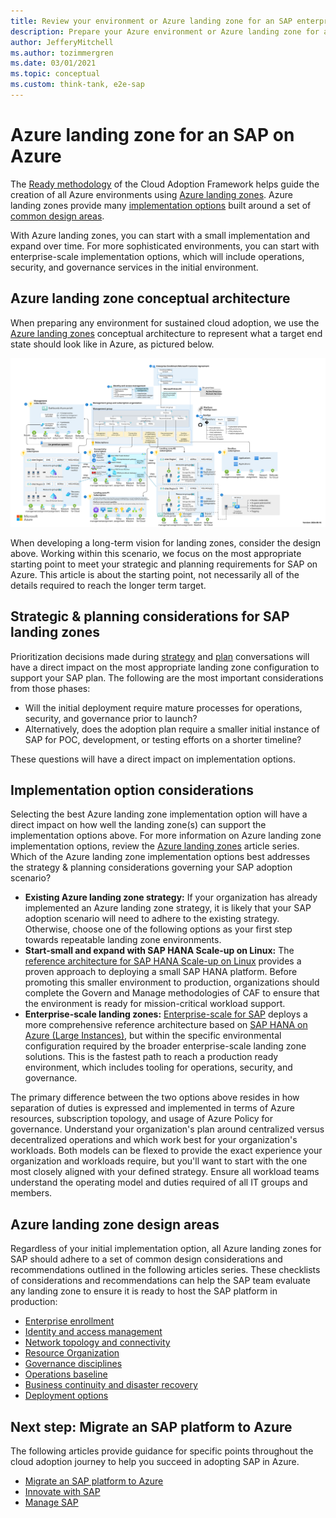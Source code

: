 ```yaml
---
title: Review your environment or Azure landing zone for an SAP enterprise-scale migration
description: Prepare your Azure environment or Azure landing zone for an SAP enterprise-scale migration.
author: JefferyMitchell
ms.author: tozimmergren
ms.date: 03/01/2021
ms.topic: conceptual
ms.custom: think-tank, e2e-sap
---
```


# Azure landing zone for an SAP on Azure

The [Ready methodology](../../ready/index.md) of the Cloud Adoption Framework helps guide the creation of all Azure environments using [Azure landing zones](../../ready/landing-zone/index.md). Azure landing zones provide many [implementation options](../../ready/landing-zone/implementation-options.md) built around a set of [common design areas](../../ready/landing-zone/design-areas.md).

With Azure landing zones, you can start with a small implementation and expand over time. For more sophisticated environments, you can start with enterprise-scale implementation options, which will include operations, security, and governance services in the initial environment.

## Azure landing zone conceptual architecture

When preparing any environment for sustained cloud adoption, we use the [Azure landing zones](../../ready/landing-zone/index.md) conceptual architecture to represent what a target end state should look like in Azure, as pictured below.

[![Diagram of a conceptual architecture for an Azure landing zone.](../../_images/ready/azure-landing-zone-architecture-diagram-hub-spoke.svg)](../../_images/ready/azure-landing-zone-architecture-diagram-hub-spoke.svg#lightbox)

When developing a long-term vision for landing zones, consider the design above. Working within this scenario, we focus on the most appropriate starting point to meet your strategic and planning requirements for SAP on Azure. This article is about the starting point, not necessarily all of the details required to reach the longer term target.

## Strategic & planning considerations for SAP landing zones

Prioritization decisions made during [strategy](./strategy.md) and [plan](./plan.md) conversations will have a direct impact on the most appropriate landing zone configuration to support your SAP plan. The following are the most important considerations from those phases:

- Will the initial deployment require mature processes for operations, security, and governance prior to launch?
- Alternatively, does the adoption plan require a smaller initial instance of SAP for POC, development, or testing efforts on a shorter timeline?

These questions will have a direct impact on implementation options.

## Implementation option considerations

Selecting the best Azure landing zone implementation option will have a direct impact on how well the landing zone(s) can support the implementation options above. For more information on Azure landing zone implementation options, review the [Azure landing zones](../../ready/landing-zone/index.md) article series. Which of the Azure landing zone implementation options best addresses the strategy & planning considerations governing your SAP adoption scenario?

- **Existing Azure landing zone strategy:** If your organization has already implemented an Azure landing zone strategy, it is likely that your SAP adoption scenario will need to adhere to the existing strategy. Otherwise, choose one of the following options as your first step towards repeatable landing zone environments.
- **Start-small and expand with SAP HANA Scale-up on Linux:** The [reference architecture for SAP HANA Scale-up on Linux](/azure/architecture/reference-architectures/sap/run-sap-hana-for-linux-virtual-machines?bc=/azure/cloud-adoption-framework/_bread/toc.json&toc=/azure/cloud-adoption-framework/scenarios/sap/toc.json) provides a proven approach to deploying a small SAP HANA platform. Before promoting this smaller environment to production, organizations should complete the Govern and Manage methodologies of CAF to ensure that the environment is ready for mission-critical workload support.
- **Enterprise-scale landing zones:** [Enterprise-scale for SAP](./enterprise-scale-landing-zone.md) deploys a more comprehensive reference architecture based on [SAP HANA on Azure (Large Instances)](/azure/architecture/reference-architectures/sap/hana-large-instances?bc=/azure/cloud-adoption-framework/_bread/toc.json&toc=/azure/cloud-adoption-framework/scenarios/sap/toc.json), but within the specific environmental configuration required by the broader enterprise-scale landing zone solutions. This is the fastest path to reach a production ready environment, which includes tooling for operations, security, and governance.

The primary difference between the two options above resides in how separation of duties is expressed and implemented in terms of Azure resources, subscription topology, and usage of Azure Policy for governance. Understand your organization's plan around centralized versus decentralized operations and which work best for your organization's workloads. Both models can be flexed to provide the exact experience your organization and workloads require, but you'll want to start with the one most closely aligned with your defined strategy. Ensure all workload teams understand the operating model and duties required of all IT groups and members.

## Azure landing zone design areas

Regardless of your initial implementation option, all Azure landing zones for SAP should adhere to a set of common design considerations and recommendations outlined in the following articles series. These checklists of considerations and recommendations can help the SAP team evaluate any landing zone to ensure it is ready to host the SAP platform in production:

- [Enterprise enrollment](./eslz-enterprise-enrollment.md)
- [Identity and access management](./eslz-identity-and-access-management.md)
- [Network topology and connectivity](./eslz-network-topology-and-connectivity.md)
- [Resource Organization](./eslz-resource-organization.md)
- [Governance disciplines](./eslz-security-governance-and-compliance.md)
- [Operations baseline](./eslz-management-and-monitoring.md)
- [Business continuity and disaster recovery](./eslz-business-continuity-and-disaster-recovery.md)
- [Deployment options](./eslz-platform-automation-and-devops.md)

## Next step: Migrate an SAP platform to Azure

The following articles provide guidance for specific points throughout the cloud adoption journey to help you succeed in adopting SAP in Azure.

- [Migrate an SAP platform to Azure](./migrate.md)
- [Innovate with SAP](./innovate.md)
- [Manage SAP](./manage.md)
